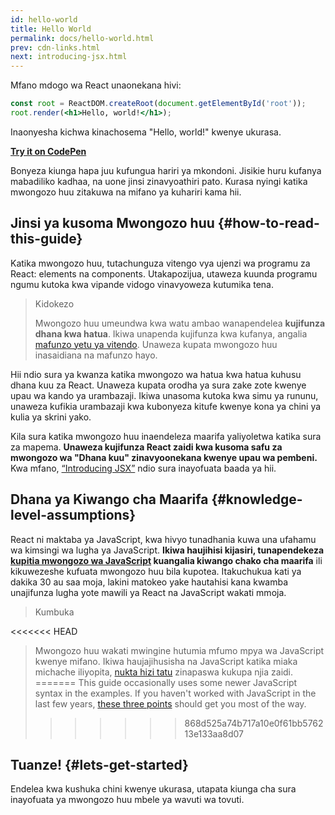 ```yaml
---
id: hello-world
title: Hello World
permalink: docs/hello-world.html
prev: cdn-links.html
next: introducing-jsx.html
---
```


Mfano mdogo wa React unaonekana hivi:

```jsx
const root = ReactDOM.createRoot(document.getElementById('root'));
root.render(<h1>Hello, world!</h1>);
```

Inaonyesha kichwa kinachosema "Hello, world!" kwenye ukurasa.

**[Try it on CodePen](https://codepen.io/gaearon/pen/rrpgNB?editors=1010)**

Bonyeza kiunga hapa juu kufungua hariri ya mkondoni. Jisikie huru kufanya mabadiliko kadhaa, na uone jinsi zinavyoathiri pato. Kurasa nyingi katika mwongozo huu zitakuwa na mifano ya kuhariri kama hii.


## Jinsi ya kusoma Mwongozo huu {#how-to-read-this-guide}

Katika mwongozo huu, tutachunguza vitengo vya ujenzi wa programu za React: elements na components. Utakapozijua, utaweza kuunda programu ngumu kutoka kwa vipande vidogo vinavyoweza kutumika tena.

>Kidokezo
>
>Mwongozo huu umeundwa kwa watu ambao wanapendelea **kujifunza dhana kwa hatua**. Ikiwa unapenda kujifunza kwa kufanya, angalia [mafunzo yetu ya vitendo](/tutorial/tutorial.html). Unaweza kupata mwongozo huu inasaidiana na mafunzo hayo.

Hii ndio sura ya kwanza katika mwongozo wa hatua kwa hatua kuhusu dhana kuu za React. Unaweza kupata orodha ya sura zake zote kwenye upau wa kando ya urambazaji. Ikiwa unasoma kutoka kwa simu ya rununu, unaweza kufikia urambazaji kwa kubonyeza kitufe kwenye kona ya chini ya kulia ya skrini yako.

Kila sura katika mwongozo huu inaendeleza maarifa yaliyoletwa katika sura za mapema. **Unaweza kujifunza React zaidi kwa kusoma safu za mwongozo wa "Dhana kuu" zinavyoonekana kwenye upau wa pembeni.** Kwa mfano, [“Introducing JSX”](/docs/introducing-jsx.html) ndio sura inayofuata baada ya hii.

## Dhana ya Kiwango cha Maarifa {#knowledge-level-assumptions}

React ni maktaba ya JavaScript, kwa hivyo tunadhania kuwa una ufahamu wa kimsingi wa lugha ya JavaScript. **Ikiwa haujihisi kijasiri, tunapendekeza [kupitia mwongozo wa JavaScript](https://developer.mozilla.org/en-US/docs/Web/JavaScript/A_re-introduction_to_JavaScript) kuangalia kiwango chako cha maarifa** ili kikuwezeshe kufuata mwongozo huu bila kupotea. Itakuchukua kati ya dakika 30 au saa moja, lakini matokeo yake hautahisi kana kwamba unajifunza lugha yote mawili ya React na JavaScript wakati mmoja.

>Kumbuka
>
<<<<<<< HEAD
>Mwongozo huu wakati mwingine hutumia mfumo mpya wa JavaScript kwenye mifano. Ikiwa haujajihusisha na JavaScript katika miaka michache iliyopita, [nukta hizi tatu](https://gist.github.com/gaearon/683e676101005de0add59e8bb345340c) zinapaswa kukupa njia zaidi.
=======
>This guide occasionally uses some newer JavaScript syntax in the examples. If you haven't worked with JavaScript in the last few years, [these three points](https://gist.github.com/gaearon/683e676101005de0add59e8bb345340c) should get you most of the way.
>>>>>>> 868d525a74b717a10e0f61bb576213e133aa8d07


## Tuanze! {#lets-get-started}

Endelea kwa kushuka chini kwenye ukurasa, utapata kiunga cha sura inayofuata ya mwongozo huu mbele ya wavuti wa tovuti.



